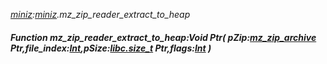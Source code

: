 _[miniz](../../modules/miniz/miniz-module.md):[miniz](../../modules/miniz/miniz-module.md).mz\_zip\_reader\_extract\_to\_heap_
##### Function mz\_zip\_reader\_extract\_to\_heap:Void Ptr( pZip:[mz_zip_archive](../../modules/miniz/miniz-mz_zip_archive.md) Ptr,file_index:[Int](../../modules/wonkey/wonkey-types-int.md),pSize:[libc.size_t](../../modules/libc/libc-size_t.md) Ptr,flags:[Int](../../modules/wonkey/wonkey-types-int.md) )
